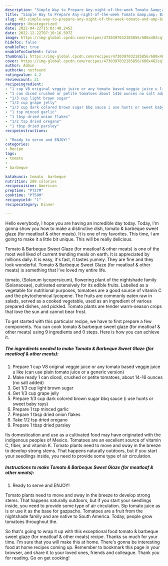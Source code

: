```yaml
---
description: "Simple Way to Prepare Any-night-of-the-week Tomato &amp;amp; Barbeque Sweet Glaze (for meatloaf &amp;amp; other meats)"
title: "Simple Way to Prepare Any-night-of-the-week Tomato &amp;amp; Barbeque Sweet Glaze (for meatloaf &amp;amp; other meats)"
slug: 483-simple-way-to-prepare-any-night-of-the-week-tomato-and-amp-barbeque-sweet-glaze-for-meatloaf-and-amp-other-meats
category: Uncategorized
date: 2022-04-22T15:03:40.245Z
date: 2022-12-22T07:10:16.597Z
image: https://img-global.cpcdn.com/recipes/4730397032185856/680x482cq70/tomato-barbeque-sweet-glaze-for-meatloaf-other-meats-recipe-main-photo.jpg
hideToc: false
enableToc: true
enableTocContent: false
thumbnail: https://img-global.cpcdn.com/recipes/4730397032185856/680x482cq70/tomato-barbeque-sweet-glaze-for-meatloaf-other-meats-recipe-main-photo.jpg
cover: https://img-global.cpcdn.com/recipes/4730397032185856/680x482cq70/tomato-barbeque-sweet-glaze-for-meatloaf-other-meats-recipe-main-photo.jpg
author: Admin
authorAv: notfound
ratingvalue: 4.2
reviewcount: 21
recipeingredient:
- "1 cup V8 original veggie juice or any tomato based veggie juice u like can use plain tomato juice or a generic version"
- "1 can diced crushed or petite tomatoes about 1416 ounces no salt added"
- "1/3 cup light brown sugar"
- "1/3 cup grape jelly"
- "1/3 cup dark colored brown sugar bbq sauce i use hunts or sweet baby rays"
- "1 tsp minced garlic"
- "1 tbsp dried onion flakes"
- "1/2 tsp dried oregano"
- "1 tbsp dried parsley"
recipeinstructions:

- "Ready to serve and ENJOY!"
categories:
- Recipe
tags:
- tomato
- 
- barbeque

katakunci: tomato  barbeque 
nutrition: 289 calories
recipecuisine: American
preptime: "PT27M"
cooktime: "PT50M"
recipeyield: "1"
recipecategory: Dinner

---
```



Hello everybody, I hope you are having an incredible day today. Today, I'm gonna show you how to make a distinctive dish, tomato &amp; barbeque sweet glaze (for meatloaf &amp; other meats). It is one of my favorites. This time, I am going to make it a little bit unique. This will be really delicious.

Tomato &amp; Barbeque Sweet Glaze (for meatloaf &amp; other meats) is one of the most well liked of current trending meals on earth. It is appreciated by millions daily. It is easy, it's fast, it tastes yummy. They are fine and they look wonderful. Tomato &amp; Barbeque Sweet Glaze (for meatloaf &amp; other meats) is something that I've loved my entire life.

tomato, (Solanum lycopersicum), flowering plant of the nightshade family (Solanaceae), cultivated extensively for its edible fruits. Labelled as a vegetable for nutritional purposes, tomatoes are a good source of vitamin C and the phytochemical lycopene. The fruits are commonly eaten raw in salads, served as a cooked vegetable, used as an ingredient of various prepared dishes, and pickled. Tomato plants are tender warm-season crops that love the sun and cannot bear frost.


To get started with this particular recipe, we have to first prepare a few components. You can cook tomato &amp; barbeque sweet glaze (for meatloaf &amp; other meats) using 9 ingredients and 0 steps. Here is how you can achieve it.

<!--inarticleads1-->

##### The ingredients needed to make Tomato &amp; Barbeque Sweet Glaze (for meatloaf &amp; other meats):

1. Prepare 1 cup V8 original veggie juice or any tomato based veggie juice u like (can use plain tomato juice or a generic version)
1. Make ready 1 can diced, crushed or petite tomatoes, about 14-16 ounces (no salt added)
1. Get 1/3 cup light brown sugar
1. Get 1/3 cup grape jelly
1. Prepare 1/3 cup dark colored brown sugar bbq sauce (i use hunts or sweet baby rays)
1. Prepare 1 tsp minced garlic
1. Prepare 1 tbsp dried onion flakes
1. Take 1/2 tsp dried oregano
1. Prepare 1 tbsp dried parsley


Its domestication and use as a cultivated food may have originated with the indigenous peoples of Mexico. Tomatoes are an excellent source of vitamin C, fiber, and vitamin K. Tomato plants need to move and sway in the breeze to develop strong stems. That happens naturally outdoors, but if you start your seedlings inside, you need to provide some type of air circulation. 

<!--inarticleads2-->

##### Instructions to make Tomato &amp; Barbeque Sweet Glaze (for meatloaf &amp; other meats):


1. Ready to serve and ENJOY!

Tomato plants need to move and sway in the breeze to develop strong stems. That happens naturally outdoors, but if you start your seedlings inside, you need to provide some type of air circulation. Sip tomato juice as is or use it as the base for gazpacho. Tomatoes are a fruit from the nightshade family and are native to South America. Today, people grow tomatoes throughout the. 

So that's going to wrap it up with this exceptional food tomato &amp; barbeque sweet glaze (for meatloaf &amp; other meats) recipe. Thanks so much for your time. I'm sure that you will make this at home. There's gonna be interesting food at home recipes coming up. Remember to bookmark this page in your browser, and share it to your loved ones, friends and colleague. Thank you for reading. Go on get cooking!
